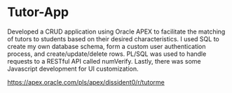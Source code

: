 # Tutor-App
Developed a CRUD application using Oracle APEX to facilitate the matching of tutors to students based on their desired characteristics. I used SQL to create my own database schema, form a custom user authentication process, and create/update/delete rows. PL/SQL was used to handle requests to a RESTful API called numVerify. Lastly, there was some Javascript development for UI customization.

https://apex.oracle.com/pls/apex/dissident0/r/tutorme

